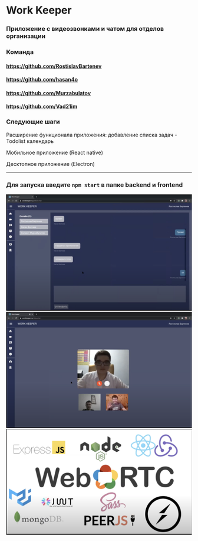 # Work Keeper

### Приложение с видеозвонками и чатом для отделов организации 

### Команда 

#### https://github.com/RostislavBartenev
#### https://github.com/hasan4o
#### https://github.com/Murzabulatov
#### https://github.com/Vad21im

### Следующие шаги

Расширение функционала приложения:
добавление списка задач - Todolist
календарь

Мобильное приложение (React native)

Десктопное приложение (Electron)


<hr />

### Для запуска введите ``npm start`` в папке backend и frontend

![](https://raw.githubusercontent.com/RostislavBartenev/work-keeper/main/Info/chat.png )
![](https://raw.githubusercontent.com/RostislavBartenev/work-keeper/main/Info/videochat.png )
![](https://raw.githubusercontent.com/RostislavBartenev/work-keeper/main/Info/tech.png )

